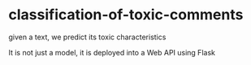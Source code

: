 # classification-of-toxic-comments
given a text, we predict its toxic characteristics

It is not just a model, it is deployed into a Web API using Flask
